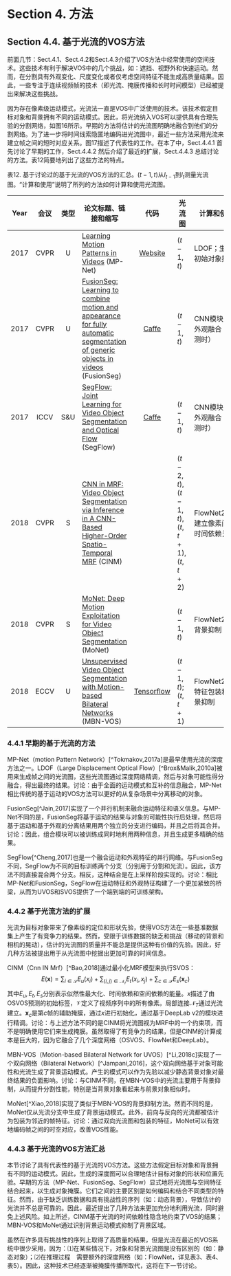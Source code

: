 # Section 4. 方法

## Section 4.4. 基于光流的VOS方法

前面几节：Sect.4.1、Sect.4.2和Sect.4.3介绍了VOS方法中经常使用的空间技术。这些技术有利于解决VOS中的几个挑战，如：遮挡、视野外和快速运动。然而，在分割具有外观变化、尺度变化或者仅考虑空间特征不能生成高质量结果。因此，一些专注于连续视频帧的技术（即光流、掩膜传播和长时时间模型）已经被提出来解决这些挑战。

因为存在像素级运动模式，光流法一直是VOS中广泛使用的技术。该技术假定目标对象和背景拥有不同的运动模式。因此，将光流纳入VOS可以提供具有合理先验的分割网络，如图16所示。早期的方法将估计的光流图明确地融合到他们的分割网络。为了进一步将时间线索隐匿地编码进光流图中，最近一些方法采用光流来建立帧之间的短时对应关系。图17描述了代表性的工作。在本了中，Sect.4.4.1 首先讨论了早期的工作，Sect.4.4.2 然后介绍了最近的扩展，Sect.4.4.3 总结讨论的方法。表12简要地列出了这些方法的特点。

表12. 基于讨论过的基于光流的VOS方法的汇总。$(t-1,t)$从$I_{t-1}$到$I_t$测量光流图。“计算和使用”说明了所列的方法如何计算和使用光流图。

| Year  | 会议  | 类型  | 论文标题、链接和缩写                                                                                                                                                                                                                    |                                            代码                                             | 光流图                            | 计算和使用                           |
| :---: | :---: | :---: | --------------------------------------------------------------------------------------------------------------------------------------------------------------------------------------------------------------------------------------- | :-----------------------------------------------------------------------------------------: | --------------------------------- | ------------------------------------ |
| 2017  | CVPR  |   U   | [Learning Motion Patterns in Videos](https://openaccess.thecvf.com/content_cvpr_2017/papers/Tokmakov_Learning_Motion_Patterns_CVPR_2017_paper.pdf) (MP-Net)                                                                             |                     [Website](http://lear.inrialpes.fr/research/mpnet/)                     | $(t-1,t)$                         | LDOF；生成初始对象掩膜               |
| 2017  | CVPR  |   U   | [FusionSeg: Learning to combine motion and appearance for fully automatic segmentation of generic objects in videos](https://openaccess.thecvf.com/content_cvpr_2017/papers/Jain_FusionSeg_Learning_to_CVPR_2017_paper.pdf) (FusionSeg) |                     [Caffe](https://github.com/suyogduttjain/fusionseg)                     | $(t-1,t)$                         | CNN模块；与外观融合（预测时）        |
| 2017  | ICCV  |  S&U  | [SegFlow: Joint Learning for Video Object Segmentation and Optical Flow](https://openaccess.thecvf.com/content_ICCV_2017/papers/Cheng_SegFlow_Joint_Learning_ICCV_2017_paper.pdf) (SegFlow)                                             |                      [Caffe](https://github.com/JingchunCheng/SegFlow)                      | $(t-1,t)$                         | CNN模块；与外观融合（预测时）        |
| 2018  | CVPR  |   S   | [CNN in MRF: Video Object Segmentation via Inference in A CNN-Based Higher-Order Spatio-Temporal MRF](https://openaccess.thecvf.com/content_cvpr_2018/papers/Bao_CNN_in_MRF_CVPR_2018_paper.pdf) (CINM)                                 |                                                                                             | $(t-2,t),(t-1,t),(t,t+1),(t,t+2)$ | FlowNet2.0；建立像素间的时间依赖关系 |
| 2018  | CVPR  |   S   | [MoNet: Deep Motion Exploitation for Video Object Segmentation](https://openaccess.thecvf.com/content_cvpr_2018/papers/Xiao_MoNet_Deep_Motion_CVPR_2018_paper.pdf) (MoNet)                                                              |                                                                                             | $(t-1,t)$                         | FlowNet2.0；背景抑制                 |
| 2018  | ECCV  |   U   | [Unsupervised Video Object Segmentation with Motion-based Bilateral Networks](https://openaccess.thecvf.com/content_ECCV_2018/papers/Siyang_Li_Unsupervised_Video_Object_ECCV_2018_paper.pdf) (MBN-VOS)                                 | [Tensorflow](https://github.com/siyangl/video-object-segmentation-motion-bilateral-network) | $(t-1,t);(t,t+1)$                 | FlowNet2.0；特征包装和背景抑制       |

### 4.4.1 早期的基于光流的方法

MP-Net（motion Pattern Network）[^Tokmakov,2017a]是最早使用光流的深度方法之一。LDOF（Large Displacement Optical Flow）[^Brox&Malik,2010a]被用来生成帧之间的光流图，这些光流图通过深度网络精调，然后与对象可能性得分融合，得出最终的结果。讨论：由于全面的运动模式和互补的信息融合，MP-Net相比传统的基于运动的VOS方法可以更好的从复杂场景中分离移动的对象。

FusionSeg[^Jain,2017]实现了一个并行机制来融合运动特征和语义信息。与MP-Net不同的是，FusionSeg将基于运动的结果与对象的可能性执行后处理，然后将基于运动和基于外观的分离结果用两个独立的分支进行编码，并且之后将其合并。讨论：因此，组合模块可以被训练成同时地利用两种信息，并且生成更多精确的结果。

SegFlow[^Cheng,2017]也是一个融合运动和外观特征的并行网络。与FusionSeg不同，SegFlow为不同的目标训练两个分支（分别用于分割和光流）。因此，该方法不同直接混合两个分支。相反，这种结合是在上采样阶段实现的。讨论：相比MP-Net和FusionSeg，SegFlow在运动特征和外观特征构建了一个更加紧致的桥梁，从而为UVOS和SVOS提供了一个端到端的可训练架构。

### 4.4.2 基于光流方法的扩展

光流为目标对象带来了像素级的定位和形状先验，使得VOS方法在一些基准数据集上产生了有竞争力的结果。然而，受限于训练数据的缺乏和挑战（移动的背景和相机的晃动），估计的光流图的质量并不能总是提供这种有价值的先验。因此，好几种方法被提出用于从光流图中挖掘出更加可靠的时间信息。

CINM（Cnn IN Mrf）[^Bao,2018]通过最小化MRF模型来执行SVOS：
$$
E(\mathbf{x})=\sum_{i\in\mathcal{S}}E_u(x_i)+\sum_{(i,j)\in\mathcal{N}_r}E_t(x_i,x_j)+\sum_{c\in\mathcal{S}}E_s(\mathbf{x}_c)
$$
其中$E_u,E_t,E_s$分别表示似然性最大化、时间依赖和空间依赖的能量。$x$描述了由OSVOS预测的初始标签，$\mathcal{V}$定义了视频序列中的所有像素。局部连接$\mathcal{N}_T$通过光流建立。$\mathbf{x}_c$是第$c$帧的辅助掩膜，通过$x$进行初始化，通过基于DeepLab v2的模块进行精调。讨论：与上述方法不同的是CINM将光流图视为MRF中的一个约束项，而不是明确使用它们来生成掩膜。虽然取得了有竞争力的结果，但是CINM的计算成本是巨大的，因为它融合了几个深度网络（OSVOS、FlowNet和DeepLab）。

MBN-VOS（Motion-based Bilateral Network for UVOS）[^Li,2018c]实现了一个双向网络（Bilateral Network）[^Jampani,2016]，这个双向网络基于对象可能性和光流生成了背景运动模式。产生的模式可以作为先验以减少静态背景对象对最终结果的负面影响。讨论：与CINM不同，在MBN-VOS中的光流主要用于背景抑制，从而提升分割性能，特别是当背景对象看起来与前景对象相似时。

MoNet[^Xiao,2018]实现了类似于MBN-VOS的背景抑制方法。然而不同的是，MoNet仅从光流分支中生成了背景运动模式。此外，前向与反向的光流都被估计为包装为邻近的帧特征。讨论：通过双向光流图和包装的特征，MoNet可以有效地编码帧之间的时空对应，改善VOS性能。

### 4.4.3 基于光流的VOS方法汇总

本节讨论了具有代表性的基于光流的VOS方法。这些方法假定目标对象和背景拥有不同的运动模式。因此，生成的深度图可以合理地估计目标对象的形状和位置先验。早期的方法（MP-Net、FusionSeg、SegFlow）显式地将光流图与空间特征结合起来，以生成对象掩膜。它们之间的主要区别是如何编码和结合不同类型的特征。然而，由于缺乏训练数据和具有挑战性的序列（如：动态背景），导致估计的光流并不总是可靠的。因此，最近提出了几种方法来更加充分地利用光流，同时避免上述风险。如上所述，CINM基于光流的时间依赖性隐含地约束了VOS的结果；MBN-VOS和MoNet通过识别背景运动模式抑制了背景区域。

虽然在许多具有挑战性的序列上取得了高质量的结果，但是光流在最近的VOS系统中很少采用，因为：⑴在某些情况下，对象和背景光流图是没有区别的（如：静态对象）；⑵在推理过程　需要额外的深度网络（如：FlowNet，详见表3、表4、表5）。因此，这种技术已经逐渐被掩膜传播所取代，这将在下一节讨论。
